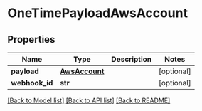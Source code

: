 # OneTimePayloadAwsAccount

## Properties
Name | Type | Description | Notes
------------ | ------------- | ------------- | -------------
**payload** | [**AwsAccount**](AwsAccount.md) |  | [optional] 
**webhook_id** | **str** |  | [optional] 

[[Back to Model list]](../README.md#documentation-for-models) [[Back to API list]](../README.md#documentation-for-api-endpoints) [[Back to README]](../README.md)


